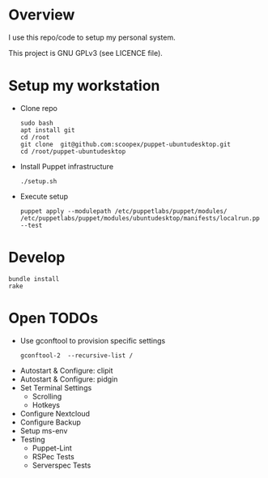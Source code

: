 # Overview

I use this repo/code to setup my personal system.

This project is GNU GPLv3 (see LICENCE file).

# Setup my workstation

 * Clone repo
   ```
   sudo bash
   apt install git
   cd /root
   git clone  git@github.com:scoopex/puppet-ubuntudesktop.git
   cd /root/puppet-ubuntudesktop
   ```

 * Install Puppet infrastructure
   ```
   ./setup.sh
   ```

 * Execute setup
   ```
   puppet apply --modulepath /etc/puppetlabs/puppet/modules/ /etc/puppetlabs/puppet/modules/ubuntudesktop/manifests/localrun.pp  --test
   ```

# Develop

```
bundle install
rake
```

# Open TODOs

 * Use gconftool to provision specific settings
   ```
   gconftool-2  --recursive-list /
   ```
 * Autostart & Configure: clipit
 * Autostart & Configure: pidgin
 * Set Terminal Settings
   * Scrolling
   * Hotkeys
 * Configure Nextcloud
 * Configure Backup
 * Setup ms-env
 * Testing
   * Puppet-Lint
   * RSPec Tests
   * Serverspec Tests
